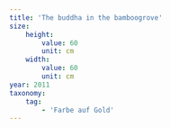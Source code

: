 ```yaml
---
title: 'The buddha in the bamboogrove'
size:
    height:
        value: 60
        unit: cm
    width:
        value: 60
        unit: cm
year: 2011
taxonomy:
    tag:
        - 'Farbe auf Gold'
---
```

